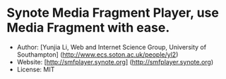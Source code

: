 # Synote Media Fragment Player, use Media Fragment with ease.

* Author: [Yunjia Li, Web and Internet Science Group, University of Southampton]  (http://www.ecs.soton.ac.uk/people/yl2)
* Website: [http://smfplayer.synote.org] (http://smfplayer.synote.org)
* License: MIT
